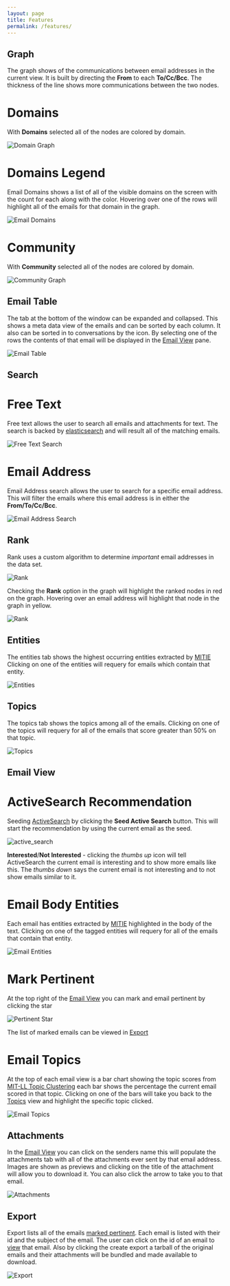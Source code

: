 ```yaml
---
layout: page
title: Features
permalink: /features/
---
```


## Graph

The graph shows of the communications between email addresses in
the current view.  It is built by directing the **From** to each
**To/Cc/Bcc**.  The thickness of the line shows more communications
between the two nodes.

# Domains  
With **Domains** selected all of the nodes are colored by domain.  

![Domain Graph](../img/graph_domain.png)

# Domains Legend
Email Domains shows a list of all of the visible domains on the screen
with the count for each along with the color. Hovering over one of the
rows will highlight all of the emails for that domain in the graph.

![Email Domains](../img/email_domains_highlighted.png)


# Community

With **Community** selected all of the nodes are colored by domain.  

![Community Graph](../img/graph_community.png)

## Email Table

The tab at the bottom of the window can be expanded and collapsed.
This shows a meta data view of the emails and can be sorted by each
column. It also can be sorted in to conversations by the icon. By
selecting one of the rows the contents of that email will be displayed
in the [Email View](#email-view) pane.

![Email Table](../img/email_table_01.png)

## Search

# Free Text

Free text allows the user to search all emails and attachments for
text.  The search is backed by
[elasticsearch](http://www.elasticsearch.org) and will result all
of the matching emails.

![Free Text Search](../img/search_free_text.png)

# Email Address
Email Address search allows the user to search for a specific email
address. This will filter the emails where this email address is in
either the **From/To/Cc/Bcc**.  

![Email Address Search](../img/search_email_addr.png)

## Rank

Rank uses a custom algorithm to determine _important_ email addresses
in the data set.

![Rank](../img/rank.png)

Checking the **Rank** option in the graph will highlight the ranked
nodes in red on the graph.  Hovering over an email address will
highlight that node in the graph in yellow.

![Rank](../img/rank_graph.png)

## Entities

The entities tab shows the highest occurring entities extracted by
[MITIE](https://github.com/mitll/MITIE) Clicking on one of the
entities will requery for emails which contain that entity.

![Entities](../img/entities.png)

## Topics

The topics tab shows the topics among all of the emails. Clicking on
one of the topics will requery for all of the emails that score
greater than 50% on that topic.


![Topics](../img/topics_tab.png)

## Email View

# ActiveSearch Recommendation

Seeding [ActiveSearch](https://github.com/AutonlabCMU/ActiveSearch) by
clicking the **Seed Active Search** button. This will start the
recommendation by using the current email as the seed.

![active_search](../img/activesearch.png)

**Interested**/**Not Interested** - clicking the _thumbs up_ icon will
  tell ActiveSearch the current email is interesting and to show more
  emails like this.  The _thumbs down_ says the current email is not
  interesting and to not show emails similar to it.

# Email Body Entities

Each email has entities extracted by
[MITIE](https://github.com/mitll/MITIE) highlighted in the body of the
text.  Clicking on one of the tagged entities will requery for all of
the emails that contain that entity.

![Email Entities](../img/email_entities.png)

# Mark Pertinent

At the top right of the [Email View](#email-view) you can mark and
email pertinent by clicking the star

![Pertinent Star](../img/email_star.png)

The list of marked emails can be viewed in [Export](#export)

# Email Topics

At the top of each email view is a bar chart showing the topic scores
from
[MIT-LL Topic Clustering](https://github.com/mitll/topic-clustering)
each bar shows the percentage the current email scored in that topic.
Clicking on one of the bars will take you back to the
[Topics](#topics) view and highlight the specific topic clicked.

![Email Topics](../img/email_topics.png)

## Attachments

In the [Email View](#email-view) you can click on the senders name
this will populate the attachments tab with all of the attachments
ever sent by that email address. Images are shown as previews and
clicking on the title of the attachment will allow you to download it.
You can also click the arrow to take you to that email.

![Attachments](../img/attachments.png)

## Export

Export lists all of the emails [marked pertinent](#mark-pertinent).
Each email is listed with their id and the subject of the email.  The
user can click on the id of an email to [view](#email-view) that
email.  Also by clicking the create export a tarball of the original
emails and their attachments will be bundled and made available to download.  

![Export](../img/export.png)
